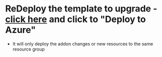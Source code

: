 
# ReDeploy the template to upgrade - [click here](https://microsoft.github.io/finops-toolkit/hubs#-create-a-new-hub) and click to "Deploy to Azure"
- It will only deploy the addon changes or new resources to the same resource group
